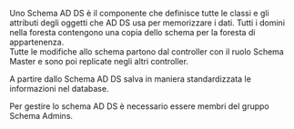 Uno Schema AD DS è il componente che definisce tutte le classi e gli attributi degli oggetti che AD DS usa per memorizzare i dati. Tutti i domini nella foresta contengono una copia dello schema per la foresta di appartenenza.  
Tutte le modifiche allo schema partono dal controller con il ruolo Schema Master e sono poi replicate negli altri controller.  

A partire dallo Schema AD DS salva in maniera standardizzata le informazioni nel database.  

Per gestire lo schema AD DS è necessario essere membri del gruppo Schema Admins.  

